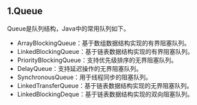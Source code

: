 ## 1.Queue

Queue是队列结构，Java中的常用队列如下。

- ArrayBlockingQueue：基于数组数据结构实现的有界阻塞队列。
- LinkedBlockingQueue：基于链表数据结构实现的有界阻塞队列。
- PriorityBlockingQueue：支持优先级排序的无界阻塞队列。
- DelayQueue：支持延迟操作的无界阻塞队列。
- SynchronousQueue：用于线程同步的阻塞队列。
- LinkedTransferQueue：基于链表数据结构实现的无界阻塞队列。
- LinkedBlockingDeque：基于链表数据结构实现的双向阻塞队列。
